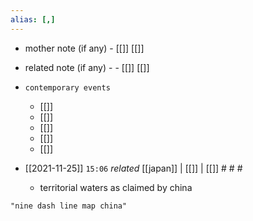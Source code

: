 ```yaml
---
alias: [,]
---
```

- mother note (if any)
		- [[]] [[]]
- related note (if any) -
		- [[]] [[]]
- `contemporary events`
	- [[]]
	- [[]]
	- [[]]
	- [[]]
	- [[]]

- [[2021-11-25]]  `15:06` _related_ [[japan]] | [[]] | [[]] # # #
	- territorial waters as claimed by china

```query
"nine dash line map china"
```